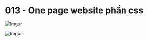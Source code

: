 # 013 - One page website phần css

![Imgur](https://i.imgur.com/GWOzr31.jpg)  

![Imgur](https://i.imgur.com/BaNjAWj.jpg)  